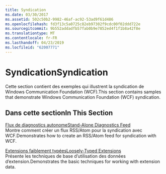 ```yaml
---
title: Syndication
ms.date: 03/30/2017
ms.assetid: 502c50b2-9982-46af-ac92-53ad9f61d486
ms.openlocfilehash: fd3f13c5a0725c82eb97302f9cdc00f02ddd722e
ms.sourcegitcommit: 9b552addadfb57fab0b9e7852ed4f1f1b8a42f8e
ms.translationtype: MT
ms.contentlocale: fr-FR
ms.lasthandoff: 04/23/2019
ms.locfileid: "62007771"
---
```

# <a name="syndication"></a><span data-ttu-id="f5969-102">Syndication</span><span class="sxs-lookup"><span data-stu-id="f5969-102">Syndication</span></span>
<span data-ttu-id="f5969-103">Cette section contient des exemples qui illustrent la syndication de Windows Communication Foundation (WCF).</span><span class="sxs-lookup"><span data-stu-id="f5969-103">This section contains samples that demonstrate Windows Communication Foundation (WCF) syndication.</span></span>  
  
## <a name="in-this-section"></a><span data-ttu-id="f5969-104">Dans cette section</span><span class="sxs-lookup"><span data-stu-id="f5969-104">In This Section</span></span>  
 [<span data-ttu-id="f5969-105">Flux de diagnostics autonome</span><span class="sxs-lookup"><span data-stu-id="f5969-105">Stand-Alone Diagnostics Feed</span></span>](../../../../docs/framework/wcf/samples/stand-alone-diagnostics-feed-sample.md)  
 <span data-ttu-id="f5969-106">Montre comment créer un flux RSS/Atom pour la syndication avec WCF.</span><span class="sxs-lookup"><span data-stu-id="f5969-106">Demonstrates how to create an RSS/Atom feed for syndication with WCF.</span></span>  
  
 [<span data-ttu-id="f5969-107">Extensions faiblement typées</span><span class="sxs-lookup"><span data-stu-id="f5969-107">Loosely-Typed Extensions</span></span>](../../../../docs/framework/wcf/samples/loosely-typed-extensions-sample.md)  
 <span data-ttu-id="f5969-108">Présente les techniques de base d’utilisation des données d’extension.</span><span class="sxs-lookup"><span data-stu-id="f5969-108">Demonstrates the basic techniques for working with extension data.</span></span>
